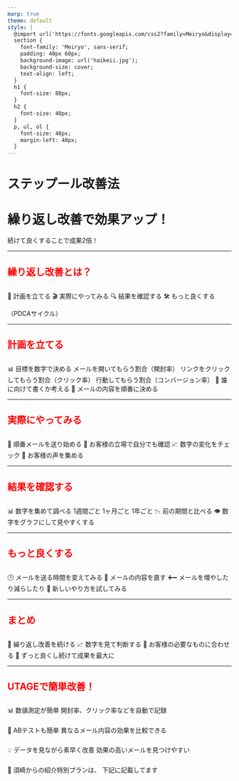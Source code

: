 ```yaml
---
marp: true
theme: default
style: |
  @import url('https://fonts.googleapis.com/css2?family=Meiryo&display=swap');
  section {
    font-family: 'Meiryo', sans-serif;
    padding: 40px 60px;
    background-image: url('haikeii.jpg');
    background-size: cover;
    text-align: left;
  }
  h1 {
    font-size: 80px;
  }
  h2 {
    font-size: 40px;
  }
  p, ul, ol {
    font-size: 40px;
    margin-left: 40px;
  }
---
```


<!-- スライド1 -->
<style scoped>
  section {
    border: 10px solid #0066cc;
  }
</style>

# ステップール改善法
# 繰り返し改善で効果アップ！

続けて良くすることで成果2倍！

---

<!-- スライド2 -->
<style scoped>
  section {
    border: 10px solid #0099cc;
  }
  h2 {
    color: #ff0000;
  }
</style>

## 繰り返し改善とは？

🔄 計画を立てる
🎬 実際にやってみる
🔍 結果を確認する
🛠 もっと良くする

（PDCAサイクル）

---

<!-- スライド3 -->
<style scoped>
  section {
    border: 10px solid #00ccff;
  }
  h2 {
    color: #00ccff;
  }
</style>

## 計画を立てる

📊 目標を数字で決める
   メールを開いてもらう割合（開封率）
   リンクをクリックしてもらう割合（クリック率）
   行動してもらう割合（コンバージョン率）
👥 誰に向けて書くか考える
📝 メールの内容を順番に決める

---

<!-- スライド4 -->
<style scoped>
  section {
    border: 10px solid #3399ff;
  }
  h2 {
    color: #ff0000;
  }
</style>

## 実際にやってみる

📧 順番メールを送り始める
👀 お客様の立場で自分でも確認
📈 数字の変化をチェック
💬 お客様の声を集める

---

<!-- スライド5 -->
<style scoped>
  section {
    border: 10px solid #6699ff;
  }
  h2 {
    color: #ff0000;
  }
</style>

## 結果を確認する

📊 数字を集めて調べる
   1週間ごと
   1ヶ月ごと
   1年ごと
📉 前の期間と比べる
👁️ 数字をグラフにして見やすくする

---

<!-- スライド6 -->
<style scoped>
  section {
    border: 10px solid #9999ff;
  }
  h2 {
    color: #ff0000;
  }
</style>

## もっと良くする

🕒 メールを送る時間を変えてみる
📝 メールの内容を直す
➕➖ メールを増やしたり減らしたり
🧪 新しいやり方を試してみる

---

<!-- スライド7 -->
<style scoped>
  section {
    border: 10px solid #ff99cc;
  }
  h2 {
    color: #ff0000;
  }
</style>

## まとめ

🔄 繰り返し改善を続ける
📈 数字を見て判断する
🎯 お客様の必要なものに合わせる
💪 ずっと良くし続けて成果を最大に

---

<!-- スライド8 -->
<style scoped>
  section {
    border: 10px solid #ff6600;
  }
  h2 {
    color: #ff0000;
    margin-bottom: 30px;
  }
  ul {
    list-style-type: none;
    padding-left: 0;
  }
  li {
    margin-bottom: 25px;
    line-height: 1.4;
  }
</style>

## UTAGEで簡単改善！

- 📊 数値測定が簡単
     開封率、クリック率などを自動で記録

- 🧪 ABテストも簡単
     異なるメール内容の効果を比較できる

- 💡 データを見ながら素早く改善
     効果の高いメールを見つけやすい

- 🎁 須崎からの紹介特別プランは、
下記に記載してます